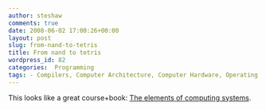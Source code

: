 ```yaml
---
author: steshaw
comments: true
date: 2008-06-02 17:00:26+00:00
layout: post
slug: from-nand-to-tetris
title: From nand to tetris
wordpress_id: 82
categories:  Programming
tags: - Compilers, Computer Architecture, Computer Hardware, Operating Systems, Programming Languages
---
```


This looks like a great course+book: [The elements of computing systems](http://www.idc.ac.il/tecs/).
